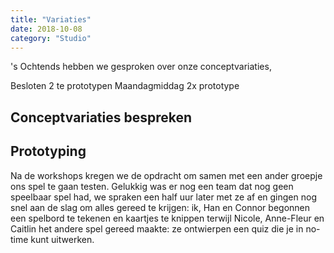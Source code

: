 ```yaml
---
title: "Variaties"
date: 2018-10-08
category: "Studio"
---
```

's Ochtends hebben we gesproken over onze conceptvariaties, 

Besloten 2 te prototypen
Maandagmiddag 2x prototype

## Conceptvariaties bespreken

## Prototyping
Na de workshops kregen we de opdracht om samen met een ander groepje ons spel te gaan testen. Gelukkig was er nog een team dat nog geen speelbaar spel had, we spraken een half uur later met ze af en gingen nog snel aan de slag om alles gereed te krijgen: ik, Han en Connor begonnen een spelbord te tekenen en kaartjes te knippen terwijl Nicole, Anne-Fleur en Caitlin het andere spel gereed maakte: ze ontwierpen een quiz die je in no-time kunt uitwerken. 

